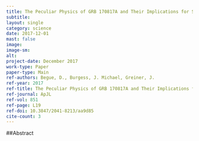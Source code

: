 ```yaml
---
title: The Peculiar Physics of GRB 170817A and Their Implications for Short GRBs
subtitle: 
layout: single
category: science
date: 2017-12-01
mast: false
image: 
image-sm: 
alt: 
project-date: December 2017
work-type: Paper
paper-type: Main
ref-authors: Begue, D., Burgess, J. Michael, Greiner, J.
ref-year: 2017
ref-title: The Peculiar Physics of GRB 170817A and Their Implications for Short GRBs
ref-journal: ApJL
ref-vol: 851
ref-page: L19
ref-doi: 10.3847/2041-8213/aa9d85
cite-count: 3
---
```



##Abstract
